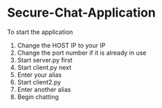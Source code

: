 # Secure-Chat-Application

To start the application

 1) Change the HOST IP to your IP
 2) Change the port number if it is already in use
 3) Start server.py first
 4) Start client.py next
 5) Enter your alias
 6) Start client2.py
 7) Enter another alias
 8) Begin chatting 
